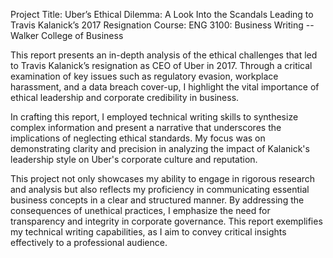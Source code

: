 Project Title: Uber’s Ethical Dilemma: A Look Into the Scandals Leading to Travis Kalanick’s 2017 Resignation
Course: ENG 3100: Business Writing -- Walker College of Business

This report presents an in-depth analysis of the ethical challenges that led to Travis Kalanick’s resignation as CEO of Uber in 2017. Through a critical examination of key issues such as regulatory evasion, workplace harassment, and a data breach cover-up, I highlight the vital importance of ethical leadership and corporate credibility in business.

In crafting this report, I employed technical writing skills to synthesize complex information and present a narrative that underscores the implications of neglecting ethical standards. My focus was on demonstrating clarity and precision in analyzing the impact of Kalanick's leadership style on Uber's corporate culture and reputation.

This project not only showcases my ability to engage in rigorous research and analysis but also reflects my proficiency in communicating essential business concepts in a clear and structured manner. By addressing the consequences of unethical practices, I emphasize the need for transparency and integrity in corporate governance. This report exemplifies my technical writing capabilities, as I aim to convey critical insights effectively to a professional audience.

